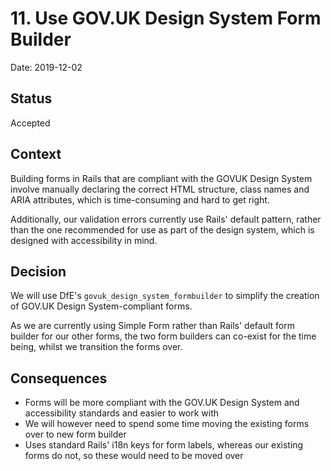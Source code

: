# 11. Use GOV.UK Design System Form Builder

Date: 2019-12-02

## Status

Accepted

## Context

Building forms in Rails that are compliant with the GOVUK Design System involve
manually declaring the correct HTML structure, class names and ARIA attributes,
which is time-consuming and hard to get right.

Additionally, our validation errors currently use Rails' default pattern, rather
than the one recommended for use as part of the design system, which is designed
with accessibility in mind.

## Decision

We will use DfE's `govuk_design_system_formbuilder` to simplify the creation of
GOV.UK Design System-compliant forms.

As we are currently using Simple Form rather than Rails' default form builder
for our other forms, the two form builders can co-exist for the time being,
whilst we transition the forms over.

## Consequences

- Forms will be more compliant with the GOV.UK Design System and accessibility
  standards and easier to work with
- We will however need to spend some time moving the existing forms over to
  new form builder
- Uses standard Rails' i18n keys for form labels, whereas our existing forms do
  not, so these would need to be moved over
